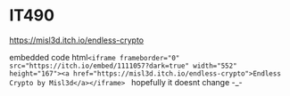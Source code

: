 # IT490

https://misl3d.itch.io/endless-crypto



embedded code 
html```<iframe frameborder="0" src="https://itch.io/embed/1111057?dark=true" width="552" height="167"><a href="https://misl3d.itch.io/endless-crypto">Endless Crypto by Misl3d</a></iframe> ```
hopefully it doesnt change -_-

